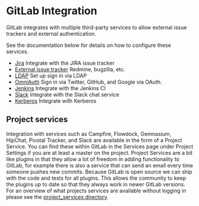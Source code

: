 # GitLab Integration

GitLab integrates with multiple third-party services to allow external issue trackers and external authentication.

See the documentation below for details on how to configure these services.

- [Jira](jira.md) Integrate with the JIRA issue tracker
- [External issue tracker](external-issue-tracker.md) Redmine, bugzilla, etc.
- [LDAP](ldap.md) Set up sign in via LDAP
- [OmniAuth](omniauth.md) Sign in via Twitter, GitHub, and Google via OAuth.
- [Jenkins](jenkins.md) Integrate with the Jenkins CI
- [Slack](slack.md) Integrate with the Slack chat service
- [Kerberos](kerberos.md) Integrate with Kerberos

## Project services

Integration with services such as Campfire, Flowdock, Gemnasium, HipChat, Pivotal Tracker, and Slack are available in the form of a Project Service.
You can find these within GitLab in the Services page under Project Settings if you are at least a master on the project.
Project Services are a bit like plugins in that they allow a lot of freedom in adding functionality to GitLab, for example there is also a service that can send an email every time someone pushes new commits.
Because GitLab is open source we can ship with the code and tests for all plugins.
This allows the community to keep the plugins up to date so that they always work in newer GitLab versions.
For an overview of what projects services are available without logging in please see the [project_services directory](https://gitlab.com/gitlab-org/gitlab-ce/tree/master/app/models/project_services).
